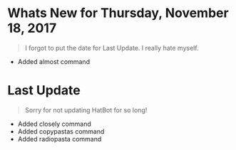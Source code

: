 # Whats New for Thursday, November 18, 2017

> I forgot to put the date for Last Update. I really hate myself.

- Added almost command

# Last Update

> Sorry for not updating HatBot for so long!

- Added closely command
- Added copypastas command
- Added radiopasta command
